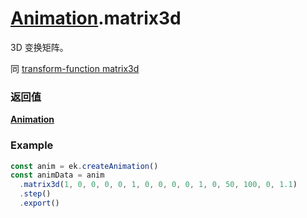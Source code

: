 # [Animation](./../Animation).matrix3d

3D 变换矩阵。

同 [transform-function matrix3d](https://developer.mozilla.org/zh-CN/docs/Web/CSS/transform-function/matrix3d)

### 返回值

**[Animation](./../Animation)**

### Example

```ts
const anim = ek.createAnimation()
const animData = anim
  .matrix3d(1, 0, 0, 0, 0, 1, 0, 0, 0, 0, 1, 0, 50, 100, 0, 1.1)
  .step()
  .export()
```
